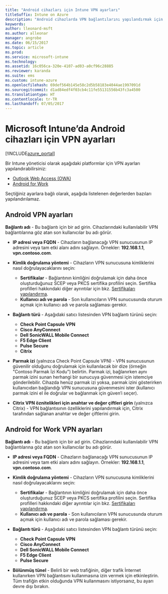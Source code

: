 ```yaml
---
title: "Android cihazları için Intune VPN ayarları"
titleSuffix: Intune on Azure
description: "Android cihazlarda VPN bağlantılarını yapılandırmak için kullanabileceğiniz Intune ayarları hakkında bilgi edinin"
keywords: 
author: lleonard-msft
ms.author: alleonar
manager: angrobe
ms.date: 06/15/2017
ms.topic: article
ms.prod: 
ms.service: microsoft-intune
ms.technology: 
ms.assetid: 16c056ca-320e-4107-ad03-a0cf96c28885
ms.reviewer: karanda
ms.suite: ems
ms.custom: intune-azure
ms.openlocfilehash: 69def564b145e58c2d5b58183e4044ae1997091d
ms.sourcegitcommit: d1ad84edf4f03cb4c11fe55131556b43fc3a4500
ms.translationtype: HT
ms.contentlocale: tr-TR
ms.lasthandoff: 07/05/2017
---
```

# <a name="vpn-settings-for-android-devices-in-microsoft-intune"></a>Microsoft Intune’da Android cihazları için VPN ayarları

[!INCLUDE[azure_portal](./includes/azure_portal.md)]

Bir Intune yöneticisi olarak aşağıdaki platformlar için VPN ayarları yapılandırabilirsiniz:

- [Outlook Web Access (OWA)](#android-vpn-settings)
- [Android for Work](#android-for-work-vpn-settings)

Seçtiğiniz ayarlara bağlı olarak, aşağıda listelenen değerlerden bazıları yapılandırılamaz.

## <a name="android-vpn-settings"></a>Android VPN ayarları
**Bağlantı adı** - Bu bağlantı için bir ad girin. Cihazlarındaki kullanılabilir VPN bağlantılarına göz atan son kullanıcılar bu adı görür.
- **IP adresi veya FQDN** - Cihazların bağlanacağı VPN sunucusunun IP adresini veya tam etki alanı adını sağlayın. Örnekler: **192.168.1.1**, **vpn.contoso.com**.
- **Kimlik doğrulama yöntemi** - Cihazların VPN sunucusuna kimliklerini nasıl doğrulayacaklarını seçin:
    - **Sertifikalar** - Bağlantının kimliğini doğrulamak için daha önce oluşturduğunuz SCEP veya PKCS sertifika profilini seçin. Sertifika profilleri hakkındaki diğer ayrıntılar için bkz. [Sertifikaları yapılandırma](certificates-configure.md).
    - **Kullanıcı adı ve parola** - Son kullanıcıların VPN sunucusunda oturum açmak için kullanıcı adı ve parola sağlaması gerekir.
- **Bağlantı türü** - Aşağıdaki satıcı listesinden VPN bağlantı türünü seçin:
    - **Check Point Capsule VPN**
    - **Cisco AnyConnect**
    - **Dell SonicWALL Mobile Connect**
    - **F5 Edge Client**
    - **Pulse Secure**
    - **Citrix**

- **Parmak izi** (yalnızca Check Point Capsule VPN) - VPN sunucusunun güvenilir olduğunu doğrulamak için kullanılacak bir dize (örneğin "Contoso Parmak İzi Kodu") belirtin. Parmak izi, bağlanırken aynı parmak izini sunan herhangi bir sunucuya güvenmesi için istemciye gönderilebilir. Cihazda henüz parmak izi yoksa, parmak izini gösterirken kullanıcıdan bağlandığı VPN sunucusuna güvenmesini ister (kullanıcı parmak izini el ile doğrular ve bağlanmak için güven’i seçer).
- **Citrix VPN öznitelikleri için anahtar ve değer çiftleri girin** (yalnızca Citrix) - VPN bağlantısının özelliklerini yapılandırmak için, Citrix tarafından sağlanan anahtar ve değer çiftlerini girin.

## <a name="android-for-work-vpn-settings"></a>Android for Work VPN ayarları

**Bağlantı adı** - Bu bağlantı için bir ad girin. Cihazlarındaki kullanılabilir VPN bağlantılarına göz atan son kullanıcılar bu adı görür.
- **IP adresi veya FQDN** - Cihazların bağlanacağı VPN sunucusunun IP adresini veya tam etki alanı adını sağlayın. Örnekler: **192.168.1.1**, **vpn.contoso.com**.
- **Kimlik doğrulama yöntemi** - Cihazların VPN sunucusuna kimliklerini nasıl doğrulayacaklarını seçin:
    - **Sertifikalar** - Bağlantının kimliğini doğrulamak için daha önce oluşturduğunuz SCEP veya PKCS sertifika profilini seçin. Sertifika profilleri hakkındaki diğer ayrıntılar için bkz. [Sertifikaları yapılandırma](certificates-configure.md).
    - **Kullanıcı adı ve parola** - Son kullanıcıların VPN sunucusunda oturum açmak için kullanıcı adı ve parola sağlaması gerekir.
- **Bağlantı türü** - Aşağıdaki satıcı listesinden VPN bağlantı türünü seçin:
    - **Check Point Capsule VPN**
    - **Cisco AnyConnect**
    - **Dell SonicWALL Mobile Connect**
    - **F5 Edge Client**
    - **Pulse Secure**

- **Bölünmüş tünel** - Belirli bir web trafiğinin, diğer trafik İnternet kullanırken VPN bağlantısını kullanmasına izin vermek için etkinleştirin. Tüm trafiğin etkin olduğunda VPN kullanmasını istiyorsanız, bu ayarı devre dışı bırakın.
